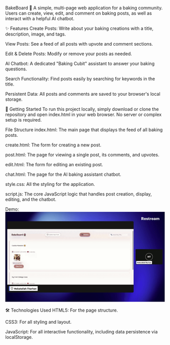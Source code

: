BakeBoard 🧁
A simple, multi-page web application for a baking community. Users can create, view, edit, and comment on baking posts, as well as interact with a helpful AI chatbot.

✨ Features
Create Posts: Write about your baking creations with a title, description, image, and tags.

View Posts: See a feed of all posts with upvote and comment sections.

Edit & Delete Posts: Modify or remove your posts as needed.

AI Chatbot: A dedicated "Baking Cubit" assistant to answer your baking questions.

Search Functionality: Find posts easily by searching for keywords in the title.

Persistent Data: All posts and comments are saved to your browser's local storage.

🚀 Getting Started
To run this project locally, simply download or clone the repository and open index.html in your web browser. No server or complex setup is required.

File Structure
index.html: The main page that displays the feed of all baking posts.

create.html: The form for creating a new post.

post.html: The page for viewing a single post, its comments, and upvotes.

edit.html: The form for editing an existing post.

chat.html: The page for the AI baking assistant chatbot.

style.css: All the styling for the application.

script.js: The core JavaScript logic that handles post creation, display, editing, and the chatbot.

Demo: ![A quick demonstration of the BakeBoardV1 application in action.](BakeBoardV1.gif)


🛠️ Technologies Used
HTML5: For the page structure.

CSS3: For all styling and layout.

JavaScript: For all interactive functionality, including data persistence via localStorage.
